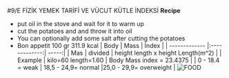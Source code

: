 #9/E FİZİK YEMEK TARİFİ VE VÜCUT KÜTLE İNDEKSİ
**Recipe**
* put oil in the stove and wait for it to warm up
* cut the potatoes and  and throw it into oil 
* You can optionally add some salt after cutting the potatoes
* Bon appetit
100 gr 311.9 kcal
| Body  | Mass   | İndex |
| ------------- |:-------------:| -----:|
| Mas     | divided | height length x height Length(m^2) |
| Example     | kilo=60 length=1.60     | Body Mass index = 23.4375 |
| 0 - 18.4 = weak | 18,5 - 24,9= normal |25,0 - 29,9= overweight |
![FOOD](https://www.google.com/url?sa=i&url=https%3A%2F%2Fwww.hurrem.com%2Fleziz-yemekler-icin-mutfak-sirlari%2F&psig=AOvVaw1l5lAecA5PNFEr-UeZtqKQ&ust=1586211845269000&source=images&cd=vfe&ved=0CAIQjRxqFwoTCOj42eOp0ugCFQAAAAAdAAAAABAE)
                                                                                                                                                                                 
